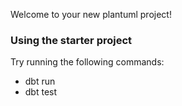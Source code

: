 Welcome to your new plantuml project!

### Using the starter project

Try running the following commands:
- dbt run
- dbt test